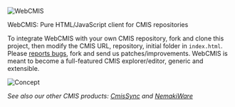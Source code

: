 ![WebCMIS](https://raw.github.com/nicolas-raoul/WebCMIS/master/src/logo.png)

WebCMIS: Pure HTML/JavaScript client for CMIS repositories

<!-- [Try the live demo](http://nicolas-raoul.github.io/WebCMIS/) (login/password: admin/admin) -->

To integrate WebCMIS with your own CMIS repository, fork and clone this project, then modify the CMIS URL, repository, initial folder in `index.html`.
Please [reports bugs](https://github.com/nicolas-raoul/WebCMIS/issues), fork and send us patches/improvements. WebCMIS is meant to become a full-featured CMIS explorer/editor, generic and extensible.

![Concept](https://raw.github.com/nicolas-raoul/WebCMIS/master/doc/concept.png)

*See also our other CMIS products: [CmisSync](http://CmisSync.com) and [NemakiWare](http://NemakiWare.com)*
